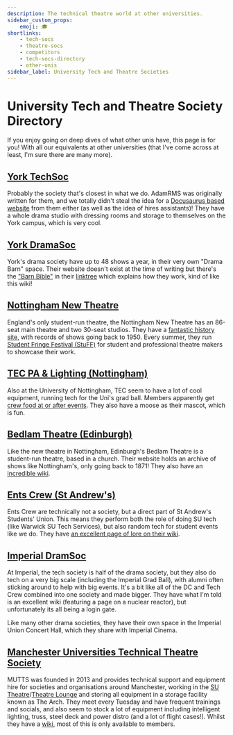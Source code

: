 ```yaml
---
description: The technical theatre world at other universities.
sidebar_custom_props:
    emoji: 🎓
shortlinks:
    - tech-socs
    - theatre-socs
    - competitors
    - tech-socs-directory
    - other-unis
sidebar_label: University Tech and Theatre Societies
---
```

# University Tech and Theatre Society Directory

If you enjoy going on deep dives of what other unis have, this page is for you! With all our equivalents at other
universities (that I've come across at least, I'm sure there are many more).

## [York TechSoc](https://yorktechsoc.org/)

Probably the society that's closest in what we do. AdamRMS was originally written for them, and we totally didn't steal
the idea for a [Docusaurus based website](https://yorktechsoc.org/docs/category/where-we-work) from them either
(as well as the idea of hires assistants)! They have a whole drama studio with dressing rooms and storage to themselves
on the York campus, which is very cool.

## [York DramaSoc](https://www.yorkdramasoc.com/)

York's drama society have up to 48 shows a year, in their very own "Drama Barn" space. Their website doesn't exist at
the time of writing but there's the
["Barn Bible"](https://docs.google.com/document/d/1O3b3ZFxVWKakrXMquYUU2sQv9_lJz9XNJIYo6r1l-Rk/edit?usp=sharing) in
their [linktree](https://linktr.ee/uoydramasoc) which explains how they work, kind of like this wiki!

## [Nottingham New Theatre](https://newtheatre.org.uk/)

England's only student-run theatre, the Nottingham New Theatre has an 86-seat main theatre and two 30-seat studios. They
have a [fantastic history site](https://history.newtheatre.org.uk/), with records of shows going back to 1950. Every
summer, they run [Student Fringe Festival (StuFF)](https://newtheatre.org.uk/stuff/) for student and professional
theatre makers to showcase their work.

## [TEC PA & Lighting (Nottingham)](https://www.nottinghamtec.co.uk/)

Also at the University of Nottingham, TEC seem to have a lot of cool equipment, running tech for the Uni's grad ball.
Members apparently get [crew food at or after events](https://join.nottinghamtec.co.uk/). They also have a moose as
their mascot, which is fun.

## [Bedlam Theatre (Edinburgh)](https://www.bedlamtheatre.co.uk/)

Like the new theatre in Nottingham, Edinburgh's Bedlam Theatre is a student-run theatre, based in a church. Their
website holds an archive of shows like Nottingham's, only going back to 1871! They also have an
[incredible wiki](https://wiki.bedlamtheatre.co.uk/).

## [Ents Crew (St Andrew's)](https://entscrew.net/)

Ents Crew are technically not a society, but a direct part of St Andrew's Students' Union. This means they perform both
the role of doing SU tech (like Warwick SU Tech Services), but also random tech for student events like we do. They have
[an excellent page of lore on their wiki](https://wiki.entscrew.net/doku.php?id=ents:lore:book).

## [Imperial DramSoc](https://dramsoc.org/)

At Imperial, the tech society is half of the drama society, but they also do tech on a very big scale (including the
Imperial Grad Ball), with alumni often sticking around to help with big events. It's a bit like all of the DC and Tech
Crew combined into one society and made bigger. They have what I'm told is an excellent wiki (featuring a page on a
nuclear reactor), but unfortunately its all being a login gate.

Like many other drama societies, they have their own space in the Imperial Union Concert Hall, which they share with
Imperial Cinema.

## [Manchester Universities Technical Theatre Society](https://mutts.org.uk/)

MUTTS was founded in 2013 and provides technical support and equipment hire for societies and organisations around
Manchester, working in the
[SU Theatre](https://manchesterstudentsunion.com/room-booking/theatre)/[Theatre Lounge](https://manchesterstudentsunion.com/room-booking/theatre-lounge)
and storing all equipment in a storage facility known as The Arch. They meet every Tuesday and have frequent trainings
and socials, and also seem to stock a lot of equipment including intelligent lighting, truss, steel deck and power
distro (and a lot of flight cases!). Whilst they have a [wiki](https://wiki.mutts.org.uk), most of this is only 
available to members.

